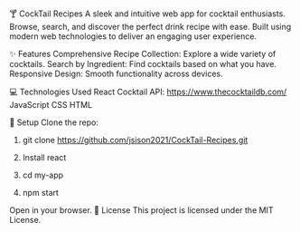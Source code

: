 🍸 CockTail Recipes
A sleek and intuitive web app for cocktail enthusiasts. Browse, search, and discover the perfect drink recipe with ease. Built using modern web technologies to deliver an engaging user experience.

✨ Features
Comprehensive Recipe Collection: Explore a wide variety of cocktails.
Search by Ingredient: Find cocktails based on what you have.
Responsive Design: Smooth functionality across devices.

💻 Technologies Used
React
Cocktail API: https://www.thecocktaildb.com/
JavaScript
CSS
HTML

🚀 Setup
Clone the repo:
1. git clone https://github.com/jsison2021/CockTail-Recipes.git

2. Install react

3. cd my-app

4. npm  start

Open in your browser.
📜 License
This project is licensed under the MIT License.
